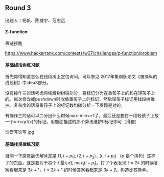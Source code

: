 ## Round 3

出题人：杨帆、陈威宇、范志远

#### Z-function

丢链接跑

https://www.hackerrank.com/contests/w37/challenges/z-function/problem

#### 基础线段树练习题

首先你得知道怎么在线段树上定位询问。可以参见 2017年集训队论文《被操纵的线段树》中idea3部分。

没有操作三的话考虑将线段树树链剖分，将标记分为在重孩子上的和在轻孩子上的。每次修改或pushdown时收集重孩子上的标记，然后轻孩子标记用线段树维护。复杂度的话将重孩子上的标记数均摊分析一下发现是对的。

有操作三的话可以二分出什么时候max-min<=1了，最后还是要在一段轻孩子上放一个x->sqrt(x)的标记。用题面描述的那个算法维护0标记即可（滑稽）

谁爱写谁写.jpg

#### 基础找规律练习题

目测一下感觉最优解肯定是 $(1,t+p_1),(2,t+p_2)...(t,t+p_t)$ （$p$ 是个排列）这样子的东西，就是要对于每个 $t$ 最小化 $\max_i(i+p_i)$。打了个表发现 $t=2k$ 的时候答案看起来是 $3k+1$，$t=2k+1$ 的时候答案看起来是 $3k+2$。构造比较简单。